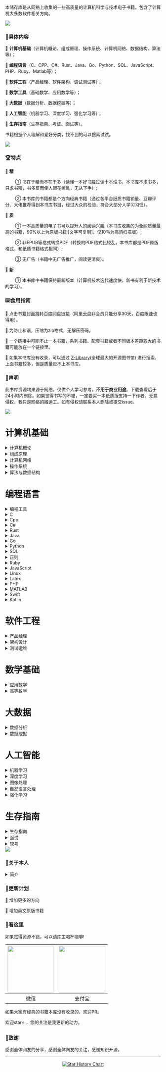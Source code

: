 本储存库是从网络上收集的一些高质量的计算机科学与技术电子书籍。包含了计算机大多数软件相关方向。

<img src="images/bg.jpg" />

### 📘具体内容

🌟 **计算机基础**（计算机概论、组成原理、操作系统、计算机网络、数据结构、算法等）；

🌟 **编程语言**（C、CPP、C#、Rust、Java、Go、Python、SQL、JavaScript、PHP、Ruby、Matlab等）；

🌟 **软件工程**（产品经理、软件架构、调试测试等）；

🌟 **数学工具**（基础数学、应用数学等）；

🌟 **大数据**（数据分析、数据挖掘等）；

🌟 **人工智能**（机器学习、深度学习、强化学习等）；

🌟 **生存指南**（生存指南、考证、面试等）。

书籍根据个人理解和爱好分类，找不到的可以搜索试试。

<img src="images/class.svg" />

### 🏆特点

🌟 **精**

&emsp;&emsp; ① 书在于精而不在于多（读懂一本好书胜过读十本烂书，本书库不求书多，只求书精，书多反而使人眼花缭乱，无从下手）;

&emsp;&emsp; ② 本书库的书籍都是个方向经典书籍（通过各平台纸质书籍销量、豆瓣评分、大佬推荐得到本书库书目，经过大众的检验，符合大部分人学习习惯）。

🌟 **质**

&emsp;&emsp; ① 一本高质量的电子书可以提升人的阅读兴趣（本书库收集的为全网质量最高的书籍，90%以上为原版书籍 [文字可复制]，仅10%为高清扫描版）;

&emsp;&emsp; ② 非EPUB等格式转换PDF（转换的PDF格式比较乱，本书库都是PDF原版格式，和纸质书籍格式相同）;

&emsp;&emsp; ③ 无广告（书籍中无广告推广，阅读更清爽）。

🌟 **新**

&emsp;&emsp; ① 本书库中书籍保持最新版本（计算机技术迭代速度快，新书有利于新技术的学习）。

### ⌨️食用指南
🌟 点击书籍封面跳转百度网盘链接（阿里云盘非会员只能分享30天，百度限速也得用）。

🌟 为防止和谐，压缩为zip格式，无解压密码。

🌟 一个链接中可能不止一本书籍，系列书籍、配套书籍或者不同版本差距较大的书籍可能放在一个链接里。

🌟 如果本书库没有收录，可以通过 [Z-Library](https://zh.zlibrary-east.se)(全球最大的开源图书馆) 进行搜索，上面书籍较多，但是质量赶不上本书库。

### 🚀声明

此书库资源均来源于网络，仅供个人学习参考，**不用于商业用途**。下载查看后于24小时内删除。如果觉得书写的不错，一定要买一本纸质版支持一下作者。无意侵权，我只是网络的搬运工。如有侵权请联系本人删除或提交issue。

<img src="images/start.jpg" />

# 计算机基础

<details>
<summary>计算机概论</summary>

| <a href="https://pan.baidu.com/s/1Lr63nh-bSWiF4Z9DOrP_QQ?pwd=579o"> <img src="images/计算机概论/大话计算机 卷1-3.jpg" width="150px"   /></a> | <a href="https://pan.baidu.com/s/1ylI3cdh5YU_W-_xpMpQhpA?pwd=pm74"> <img src="images/计算机概论/计算机科学技术百科全书 (第三版).jpg" width="150px"   /></a> | <a href="https://pan.baidu.com/s/1k_ZvnrezFVcgpjUz4LEtUQ?pwd=93r7"> <img src="images/计算机概论/计算机科学概论 (第13版).jpg" width="150px"   /></a> | <a href="https://pan.baidu.com/s/1vmY9h5DOxZLXZ5w-5TNvrg?pwd=hga8"> <img src="images/计算机概论/计算机科学导论（第4版）.jpg" width="150px"  /></a> |
|-----------------------------------------------------------------------------------------------------------------------------------|------------------------------------------------------------------------------------------------------------------------------------------|---------------------------------------------------------------------------------------------------------------------------------------|------------------------------------------------------------------------------------------------------------------------------------|
| 大话计算机 卷1-3                                                                                                                        | 计算机科学技术百科全书<br> (第三版)                                                                                                                    | 计算机科学概论<br> (第13版)                                                                                                                    | 计算机科学导论<br>（第4版）                                                                                                                   |

</details>


<details>
<summary>组成原理</summary>

| <a href="https://pan.baidu.com/s/1jgbNy15-cO-Jo83ekpSsAA?pwd=aqak"> <img src="images/组成原理/计算机组成  结构化方法（原书第6版）.jpg" width="150px"  /></a> | <a href="https://pan.baidu.com/s/1gFmtF_ooa3WcKDww7-mpzw?pwd=tbrk"> <img src="images/组成原理/计算机组成与设计 硬件软件接口 (第5版).jpg" width="150px"   /></a> | <a href="https://pan.baidu.com/s/1IMt-mSkY9V-P_PoRmnpuTQ?pwd=5a8f"> <img src="images/组成原理/计算机组成与设计：硬件软件接口（ARM版）.jpg" width="150px"   /></a> | <a href="https://pan.baidu.com/s/1OecPfXZpa4OZrXlSHe3pXQ?pwd=9h9p"> <img src="images/组成原理/计算机组成与设计：硬件软件接口（RISC-V版）.jpg" width="150px"   /></a> | <a href="https://pan.baidu.com/s/1e-bqmc7h9YrZrbrCL0PMNw?pwd=l2tv"> <img src="images/组成原理/手把手教你设计CPU-RISC-V处理器篇.jpg" width="150px"  /></a> |
|------------------------------------------------------------------------------------------------------------------------------------------|---------------------------------------------------------------------------------------------------------------------------------------------|---------------------------------------------------------------------------------------------------------------------------------------------|------------------------------------------------------------------------------------------------------------------------------------------------|--------------------------------------------------------------------------------------------------------------------------------------------|
| 计算机组成 <br>（原书第6版）                                                                                                                        | 计算机组成与设计 <br> (第5版)                                                                                                                         | 计算机组成与设计<br>（ARM版）                                                                                                                          | 计算机组成与设计<br>（原书第5版·RISC-V版）                                                                                                                    | 手把手教你设计<br>CPU-RISC-V处理器篇                                                                                                                  |

| <a href="https://pan.baidu.com/s/14hoM_gYlpSB8wnEA7NOGoA?pwd=uikv"> <img src="images/组成原理/电脑组装、维护、维修全能一本通.jpg" width="150px"   /></a> | <a href="https://pan.baidu.com/s/1aWKmCn6I8T38Z4oM_GrRAQ?pwd=l1ar"> <img src="images/组成原理/计算机组装与维护.jpg" width="150px"  /></a> |
|---------------------------------------------------------------------------------------------------------------------------------------|-------------------------------------------------------------------------------------------------------------------------------|
| 电脑组装、维护、维修<br>全能一本通                                                                                                                   | 计算机组装与维护                                                                                                                      |

</details>

<details>
<summary>计算机网络</summary>

| <a href="https://pan.baidu.com/s/1Y3HIQQQf5Q1XDinRKDhILw?pwd=5tu5"> <img src="images/计算机网络/计算机网络 (第8版).jpg" width="150px"  /></a> | <a href="https://pan.baidu.com/s/1GK5n_jlb09onjgCx17jIdg?pwd=oaot"> <img src="images/计算机网络/计算机网络 自顶向下方法 (第七版).jpg" width="150px"   /></a> | <a href="https://pan.baidu.com/s/1Fjixqx-m_wP6Ce-9yCQBZA?pwd=0o4m"> <img src="images/计算机网络/网络是怎样连接的.jpg" width="150px"   /></a> | <a href="https://pan.baidu.com/s/1D0YGzpsS0HGAhhVscjAtBg?pwd=i416"> <img src="images/计算机网络/TCP IP详解 (第2版).jpg" width="150px"   /></a> | <a href="https://pan.baidu.com/s/1hZbqzLH7SLeVAjewg3Y8kw?pwd=u5xf"> <img src="images/计算机网络/计算机网络 系统方法 (第5版).jpg" width="150px"  /></a> |
|-----------------------------------------------------------------------------------------------------------------------------------|-------------------------------------------------------------------------------------------------------------------------------------------|---------------------------------------------------------------------------------------------------------------------------------|---------------------------------------------------------------------------------------------------------------------------------------|----------------------------------------------------------------------------------------------------------------------------------------|
| 计算机网络 (第8版)                                                                                                                       | 计算机网络 <br>自顶向下方法 (第七版)                                                                                                                    | 网络是怎样连接的                                                                                                                        | TCP IP详解 (第2版)                                                                                                                        | 计算机网络 <br>系统方法 (第5版)                                                                                                                   |

| <a href="https://pan.baidu.com/s/1PYhWooeO83keGyhpIPm01Q?pwd=2tnc"> <img src="images/计算机网络/图解HTTP.jpg" width="150px"   /></a> | <a href="https://pan.baidu.com/s/1qRwyW-Vtc8HwEEMxcjk3lg?pwd=e2mn"> <img src="images/计算机网络/图解TCPIP协议.jpg" width="150px"  /></a> |
|-------------------------------------------------------------------------------------------------------------------------------|---------------------------------------------------------------------------------------------------------------------------------|
| 图解HTTP                                                                                                                        | 图解TCPIP协议                                                                                                                       |

</details>

<details>
<summary>操作系统</summary>

| <a href="https://pan.baidu.com/s/1ORueUDElxP19tWReuQX2dg?pwd=2ujj"> <img src="images/操作系统/深入理解计算机系统（原书第3版）.jpg" width="150px"   /></a> | <a href="https://pan.baidu.com/s/13VhcATWABGq16kkBeuXDiw?pwd=ilps"> <img src="images/操作系统/现代操作系统 (第4版).jpg" width="150px"   /></a> | <a href="https://pan.baidu.com/s/1HDTfNKiGh5ephCIoFu3srA?pwd=1t8p"> <img src="images/操作系统/操作系统导论.jpg" width="150px"  /></a> |
|----------------------------------------------------------------------------------------------------------------------------------------|------------------------------------------------------------------------------------------------------------------------------------|-----------------------------------------------------------------------------------------------------------------------------|
| 深入理解计算机系统<br>（原书第3版）                                                                                                                   | 现代操作系统<br> (第4版)                                                                                                                   | 操作系统导论                                                                                                                      |

</details>

<details>
<summary>算法与数据结构</summary>

| <a href="https://pan.baidu.com/s/1sR7j9llPp3HRHSPpOIpwTw?pwd=a0l0"> <img src="images/算法与数据结构/算法导论（原书第3版）.jpg" width="150px"  /></a> | <a href="https://pan.baidu.com/s/1dpcUAAJYcbaZhIpD0DB7wA?pwd=k4te"> <img src="images/算法与数据结构/算法  (第4版).jpg" width="150px"   /></a> | <a href="https://pan.baidu.com/s/1Ua_xvIPOv1S1tY0AAm_FIQ?pwd=h5hz"> <img src="images/算法与数据结构/计算机程序设计艺术1.jpg" width="150px"   /></a> | <a href="https://pan.baidu.com/s/1_d7624s2boAOiJp0tfqviQ?pwd=0vfr"> <img src="images/算法与数据结构/labuladong的算法小抄 .jpg" width="150px"   /></a> | <a href="https://pan.baidu.com/s/1EN_sxbsu0BRlB8otT2CwdQ?pwd=nztq"> <img src="images/算法与数据结构/LeetCode 101 (C++ Version).jpg" width="150px"  /></a> |
|-------------------------------------------------------------------------------------------------------------------------------------|------------------------------------------------------------------------------------------------------------------------------------|-------------------------------------------------------------------------------------------------------------------------------------|-------------------------------------------------------------------------------------------------------------------------------------------|----------------------------------------------------------------------------------------------------------------------------------------------------|
| 算法导论<br>（原书第3版）                                                                                                                     | 算法  (第4版)                                                                                                                          | 计算机程序设计艺术                                                                                                                           | labuladong的<br>算法小抄                                                                                                                       | LeetCode 101 <br>(C++ Version)                                                                                                                     |

| <a href="https://pan.baidu.com/s/1mz0EYOdjeHlzSqRcZnw8XQ?pwd=8s2z"> <img src="images/算法与数据结构/编程珠玑.jpg" width="150px"  /></a> | <a href="https://pan.baidu.com/s/12NygbmBIYEGjGX1d8PQonw?pwd=2hcq"> <img src="images/算法与数据结构/大话数据结构【溢彩加强版】.jpg" width="150px"   /></a> | <a href="https://pan.baidu.com/s/1VAbo3ZzWKlj_fpG1fTjeBQ?pwd=cx39"> <img src="images/算法与数据结构/算法图解.jpg" width="150px"   /></a> | <a href="https://pan.baidu.com/s/18gBHyAmjCVCOjkjtTLMOFA?pwd=4ws5"> <img src="images/算法与数据结构/漫画算法 小灰的算法之旅.jpg" width="150px"   /></a> | <a href="https://pan.baidu.com/s/1q6LUrb2iVFlNH0ickN2AGg?pwd=m3iq"> <img src="images/算法与数据结构/数据结构 (第3版).jpg" width="150px"  /></a> |
|------------------------------------------------------------------------------------------------------------------------------|----------------------------------------------------------------------------------------------------------------------------------------|-------------------------------------------------------------------------------------------------------------------------------|---------------------------------------------------------------------------------------------------------------------------------------|------------------------------------------------------------------------------------------------------------------------------------|
| 编程珠玑                                                                                                                         | 大话数据结构<br>【溢彩加强版】                                                                                                                      | 算法图解                                                                                                                          | 漫画算法 小灰的算法之旅                                                                                                                          | 数据结构 (第3版)                                                                                                                         |

| <a href="https://pan.baidu.com/s/1Xlp3TwIksqVhxldtqj6MSQ?pwd=fi0d"> <img src="images/算法与数据结构/数据结构与算法分析 C语言描述（原书第2版）.jpg" width="150px"  /></a> | <a href="https://pan.baidu.com/s/15jGZTS8fPogcwl_V55U6Bg?pwd=ubrj"> <img src="images/算法与数据结构/数据结构与算法图解.jpg" width="150px"   /></a> | <a href="https://pan.baidu.com/s/1Up0sPQlJ6uqV0ElN6TgYGA?pwd=1124"> <img src="images/算法与数据结构/算法笔记.jpg" width="150px"   /></a> | <a href="https://pan.baidu.com/s/1R_gLEqpluvcYkBkCzf8zNg?pwd=ewxa"> <img src="images/算法与数据结构/算法精粹.jpg" width="150px"   /></a> | <a href="https://pan.baidu.com/s/1Rs0GCpoSAJAcHYGQCHQvBA?pwd=capx"> <img src="images/算法与数据结构/算法设计与分析基础 (第3版).jpg" width="150px"  /></a> |
|------------------------------------------------------------------------------------------------------------------------------------------------|------------------------------------------------------------------------------------------------------------------------------------|-------------------------------------------------------------------------------------------------------------------------------|-------------------------------------------------------------------------------------------------------------------------------|-----------------------------------------------------------------------------------------------------------------------------------------|
| 数据结构与算法分析<br> C语言描述（原书第2版）                                                                                                                     | 数据结构与算法图解                                                                                                                          | 算法笔记                                                                                                                          | 算法精粹                                                                                                                          | 算法设计与分析基础 <br>(第3版)                                                                                                                     |

</details>

# 编程语言

<details>
<summary>编程工具</summary>

| <a href="https://pan.baidu.com/s/1Aa2f4oBqocRdzQYY9-XAAg?pwd=r0o5"> <img src="images/编程工具/PyCharm 中文指南（Win版）v2.0.jpg" width="150px"   /></a> | <a href="https://pan.baidu.com/s/1q7sXG1_QLZInZaI549hfCw?pwd=ywcg"> <img src="images/编程工具/VSCode权威指南.jpg" width="150px"   /></a> | <a href="https://pan.baidu.com/s/17k5k04C6j3g7naQybqHhtg?pwd=ai3f"> <img src="images/编程工具/精通Git (第2版).jpg" width="150px"  /></a> |
|----------------------------------------------------------------------------------------------------------------------------------------------|----------------------------------------------------------------------------------------------------------------------------------|----------------------------------------------------------------------------------------------------------------------------------|
| PyCharm 中文指南<br>（Win版）v2.0                                                                                                                   | VSCode权威指南                                                                                                                       | 精通Git (第2版)                                                                                                                      |

</details>

<details>
<summary>C</summary>

| <a href="https://pan.baidu.com/s/10QgyuoIXaGdvHTwNlKKCBw?pwd=e1h7"> <img src="images/C/C程序设计语言（第2版）.jpg" width="150px"  /></a> | <a href="https://pan.baidu.com/s/1rqjllbH905KUWK3Zobt08w?pwd=mnqr"> <img src="images/C/C Primer Plus（第6版）.jpg" width="150px"   /></a> | <a href="https://pan.baidu.com/s/1IllvcG1hn8y2RcUz-pNasg?pwd=3nc5"> <img src="images/C/C语言程序设计 现代方法 (第2版.修订版).jpg" width="150px"   /></a> | <a href=" "> <img src="images/C/C和指针.jpg" width="150px"  /></a> |
|--------------------------------------------------------------------------------------------------------------------------------|---------------------------------------------------------------------------------------------------------------------------------------|-------------------------------------------------------------------------------------------------------------------------------------------|-----------------------------------------------------------------|
| C程序设计语言<br>（第2版）                                                                                                               | C Primer Plus<br>（第6版）                                                                                                                | C语言程序设计<br>现代方法 (第2版修订版)                                                                                                                  | C和指针                                                            |

</details>


<details>
<summary>Cpp</summary>

| <a href="https://pan.baidu.com/s/19v8pxjZZt0OjTYC0xdjtmw?pwd=oudq"> <img src="images/Cpp/C++ Primer (第5版).jpg" width="150px"  /></a> | <a href="https://pan.baidu.com/s/19v8pxjZZt0OjTYC0xdjtmw?pwd=oudq"> <img src="images/Cpp/C++ Primer习题集（第5版）.jpg" width="150px"   /></a> | <a href="https://pan.baidu.com/s/1N5KR36qg_fKQp6epB4YI2w?pwd=f10q"> <img src="images/Cpp/C++ Primer Plus (第6版).jpg" width="150px"   /></a> | <a href="https://pan.baidu.com/s/1gsHlOO6ZaQnCedjPpxYk3Q?pwd=zjaf"> <img src="images/Cpp/C++标准库 (第2版) .jpg" width="150px"   /></a> | <a href="https://www.aliyundrive.com/s/xdssexskRE7"> <img src="images/Cpp/C++程序设计语言（特别版）.jpg" width="150px"  /></a> |
|--------------------------------------------------------------------------------------------------------------------------------------|-----------------------------------------------------------------------------------------------------------------------------------------|--------------------------------------------------------------------------------------------------------------------------------------------|------------------------------------------------------------------------------------------------------------------------------------|---------------------------------------------------------------------------------------------------------------------|
| C++ Primer<br>(第5版)                                                                                                                  | C++ Primer习题集<br>（第5版）                                                                                                                  | C++ Primer Plus<br> (第6版)                                                                                                                  | C++标准库<br>(第2版)                                                                                                                    | C++程序设计语言<br>（特别版）                                                                                                  |

| <a href="https://pan.baidu.com/s/1o9Lox5SeRd94EzC9_wKRRA?pwd=bvcc"> <img src="images/Cpp/C++程序设计语言 第1～3部分（第4版）.jpg" width="150px"  /></a> | <a href="https://pan.baidu.com/s/1WKWU36Vl6EGiKozeXjQJjg?pwd=qt2c"> <img src="images/Cpp/C++程序设计语言 第4部分（第4版）.jpg" width="150px"   /></a> | <a href="https://pan.baidu.com/s/1k2CaxPvdza6duoOicOSTCA?pwd=wvi2"> <img src="images/Cpp/C++20高级编程（第5版）.jpg" width="150px"   /></a> | <a href=" "> <img src="images/Cpp/Effective Modern C++.jpg" width="150px"   /></a> | <a href="https://pan.baidu.com/s/1PQIkze5S829Tk9AejD0D4Q?pwd=tr7c"> <img src="images/Cpp/More Effective C++.jpg" width="150px"  /></a> |
|-------------------------------------------------------------------------------------------------------------------------------------------|------------------------------------------------------------------------------------------------------------------------------------------|-------------------------------------------------------------------------------------------------------------------------------------|------------------------------------------------------------------------------------|----------------------------------------------------------------------------------------------------------------------------------------|
| C++程序设计语言<br>第1～3部分（第4版）                                                                                                                  | C++程序设计语言<br>第4部分（第4版）                                                                                                                   | C++20高级编程<br>（第5版）                                                                                                                  | Effective Modern C++                                                               | More Effective C++                                                                                                                     |

| <a href="https://pan.baidu.com/s/1NzsNEIhiLIGQv8qBQoDlHA?pwd=toi5"> <img src="images/Cpp/明解C++.jpg" width="150px"  /></a> | <a href="https://pan.baidu.com/s/1kFdZA0gq-O_ezvpNJw2dEQ?pwd=joua"> <img src="images/Cpp/C++ Templates (第2版·中文版).jpg" width="150px"   /></a> | 
|---------------------------------------------------------------------------------------------------------------------------|----------------------------------------------------------------------------------------------------------------------------------------------|
| 明解C++                                                                                                                     | C++ Templates<br> (第2版·中文版)                                                                                                                  | 

</details>


<details>
<summary>C#</summary>

| <a href="https://pan.baidu.com/s/1QEEi07rohWX6qTuugZhBFg?pwd=v5e9"> <img src="images/Csharp/深入理解C（第3版）.jpg" width="150px"  /></a> | <a href="https://pan.baidu.com/s/1QGArtm97Fp6rU9mNCI372g?pwd=sada"> <img src="images/Csharp/C 图解教程  (第5版).jpg" width="150px"   /></a> |
|-----------------------------------------------------------------------------------------------------------------------------------|---------------------------------------------------------------------------------------------------------------------------------------|
| 深入理解C#<br>（第3版）                                                                                                                   | C# 图解教程<br>(第5版)                                                                                                                      | 

</details>

<details>
<summary>Rust</summary>

| <a href="https://pan.baidu.com/s/1VMIfVUNDK63F1sgMZAprew?pwd=u2sx"> <img src="images/Rust/Rust 程序设计（第2版）.jpg" width="150px"  /></a> | <a href="https://www.aliyundrive.com/s/4Z8meSc2ZXa"> <img src="images/Rust/精通Rust(第2版).jpg" width="150px"   /></a> |
|-------------------------------------------------------------------------------------------------------------------------------------|--------------------------------------------------------------------------------------------------------------------|
| Rust 程序设计<br>（第2版）                                                                                                                  | 精通Rust(第2版)                                                                                                        | 

</details>

<details>
<summary>Java</summary>

| <a href="https://pan.baidu.com/s/1xRgh4_Y-CUjheE7-mFOJrg?pwd=ntky"> <img src="images/Java/Java编程思想 (第5版).jpg" width="150px"  /></a> | <a href="https://pan.baidu.com/s/1FZdia1LC9HkUV8ErPUGXeA?pwd=02gd"> <img src="images/Java/深入理解Java虚拟机（第3版）.jpg" width="150px"   /></a> | <a href="https://pan.baidu.com/s/12LYkRbHu-p1s8Ke730gehA?pwd=ozy4"> <img src="images/Java/Java核心技术·卷I（原书第12版）.jpg" width="150px"   /></a> | <a href="https://pan.baidu.com/s/12ggzpkaP0tMYufsvqLjIPQ?pwd=ftre"> <img src="images/Java/Java实战 (第2版).jpg" width="150px"   /></a> | <a href="https://pan.baidu.com/s/1KenqX4xrUJGIIW6EXx-NOQ?pwd=3rqa"> <img src="images/Java/Effective Java (第3版).jpg" width="150px"  /></a> |
|-------------------------------------------------------------------------------------------------------------------------------------|----------------------------------------------------------------------------------------------------------------------------------------|-------------------------------------------------------------------------------------------------------------------------------------------|------------------------------------------------------------------------------------------------------------------------------------|-------------------------------------------------------------------------------------------------------------------------------------------|
| Java编程思想<br> (第5版)                                                                                                                  | 深入理解Java虚拟机<br>（第3版）                                                                                                                   | Java核心技术<br>（原书第12版）                                                                                                                      | Java实战 (第2版)                                                                                                                       | Effective Java<br> (第3版)                                                                                                                  |

| <a href="https://pan.baidu.com/s/1IivYH8DWtbSLZyywyIJXCg?pwd=5izv"> <img src="images/Java/spring boot Vue3.jpg" width="150px"  /></a> | <a href="https://pan.baidu.com/s/1qvQfsBpdEvtG-VxGiPfyaQ?pwd=d667"> <img src="images/Java/spring boot实战：.jpg" width="150px"   /></a> | <a href="https://pan.baidu.com/s/1RA3rI-2-DXq0OEfGPzDdDg?pwd=350t"> <img src="images/Java/Spring Boot实战.jpg" width="150px"   /></a> | <a href="https://pan.baidu.com/s/1awMWbyLQQtNVWvMoWdtcfQ?pwd=6a8p"> <img src="images/Java/Spring实战（第6版）.jpg" width="150px"   /></a> | <a href="https://pan.baidu.com/s/1EDdzHGrIPhyNEocjYP-T_A?pwd=me3e"> <img src="images/Java/Spring微服务实战（第2版）.jpg" width="150px"  /></a> |
|---------------------------------------------------------------------------------------------------------------------------------------|--------------------------------------------------------------------------------------------------------------------------------------|-------------------------------------------------------------------------------------------------------------------------------------|-------------------------------------------------------------------------------------------------------------------------------------|---------------------------------------------------------------------------------------------------------------------------------------|
| spring boot Vue3                                                                                                                      | spring boot实战：                                                                                                                       | Spring Boot实战                                                                                                                       | Spring实战（第6版）                                                                                                                       | Spring微服务实战<br>（第2版）                                                                                                                  |

| <a href="https://pan.baidu.com/s/1bU55hYyCbMy-jGJ6_dYHAg?pwd=bic0"> <img src="images/Java/Kafka权威指南（第2版）.jpg" width="150px"   /></a> | <a href="https://pan.baidu.com/s/1UvwQJ0B0getRn_crvLAKnQ?pwd=gm2c"> <img src="images/Java/深入理解Kafka：核心设计与实践原理.jpg" width="150px"   /></a> | <a href="https://pan.baidu.com/s/1ps1GE9gPkC2ziMDSDFJVaw?pwd=r22u"> <img src="images/Java/MyBatis从入门到精通.jpg" width="150px"  /></a> |
|--------------------------------------------------------------------------------------------------------------------------------------|-------------------------------------------------------------------------------------------------------------------------------------------|------------------------------------------------------------------------------------------------------------------------------------|
| Kafka权威指南<br>（第2版）                                                                                                                   | 深入理解Kafka：<br>核心设计与实践原理                                                                                                                   | MyBatis<br>从入门到精通                                                                                                                  |

</details>


<details>
<summary>Go</summary>

| <a href="https://pan.baidu.com/s/16Uh_njzMnrYrLQ6CADEbhg?pwd=2rs0"> <img src="images/Go/Go语言圣经.jpg" width="150px"   /></a> | <a href="https://pan.baidu.com/s/1kMmNgQn3kLgm0xIRnmhklg?pwd=g2gg"> <img src="images/Go/Go语言学习笔记.jpg" width="150px"  /></a> |
|----------------------------------------------------------------------------------------------------------------------------|-----------------------------------------------------------------------------------------------------------------------------|
| Go程序设计语言                                                                                                                   | Go语言学习笔记                                                                                                                    |

</details>

<details>
<summary>Python</summary>

| <a href="https://pan.baidu.com/s/1qKu-mARQ3tUq0CBkI-1K4g?pwd=php4"> <img src="images/Python/Effect Python.jpg" width="150px"  /></a> | <a href="https://pan.baidu.com/s/1HvJbsEsLZ5dKhBuNMEfYGw?pwd=m6bk"> <img src="images/Python/Flash Web开发 (第2版).jpg" width="150px"   /></a> | <a href="https://pan.baidu.com/s/105gqW1pRN5tNCyudXBC_pA?pwd=1e4d"> <img src="images/Python/Flask Web开发实战.jpg" width="150px"   /></a> | <a href="https://pan.baidu.com/s/1cVTJ9nyw5T0NZbCaPICy3Q?pwd=rdto"> <img src="images/Python/Pandas数据处理与分析.jpg" width="150px"   /></a> | <a href="https://pan.baidu.com/s/1N3xw70viZz5P6UFwaUSayw?pwd=nx1l"> <img src="images/Python/Python asyncio 并发编程.jpg" width="150px"  /></a> |
|--------------------------------------------------------------------------------------------------------------------------------------|-------------------------------------------------------------------------------------------------------------------------------------------|---------------------------------------------------------------------------------------------------------------------------------------|---------------------------------------------------------------------------------------------------------------------------------------|--------------------------------------------------------------------------------------------------------------------------------------------|
| Effect Python                                                                                                                        | Flash Web开发<br> (第2版)                                                                                                                     | Flask Web开发实战                                                                                                                         | Pandas数据处理与分析                                                                                                                         | Python asyncio <br>并发编程                                                                                                                    |

| <a href="https://pan.baidu.com/s/1icuNwkHwt1waLxQAD-eDJQ?pwd=l113"> <img src="images/Python/Python Qt GUI与数据可视化编程.jpg" width="150px"  /></a> | <a href="https://pan.baidu.com/s/1ovSUOIITdZyGfxAOHIcuxQ?pwd=wj6b"> <img src="images/Python/Python3网络爬虫开发实战 第2版.jpg" width="150px"   /></a> | <a href="https://pan.baidu.com/s/1aH8hmdrs8J7oLMuZE2gb6g?pwd=hcl6"> <img src="images/Python/Python编程：从入门到实践（第3版）.jpg" width="150px"   /></a> | <a href="https://pan.baidu.com/s/1RYYLYquK5X-4OipoP8E3Gw?pwd=88xa"> <img src="images/Python/Python基础教程 (第3版).jpg" width="150px"   /></a> | <a href="https://pan.baidu.com/s/1Kzv0rSzk0hwBmfh5EA8oPw?pwd=1fy0"> <img src="images/Python/Python让繁琐工作自动化.jpg" width="150px"  /></a> |
|----------------------------------------------------------------------------------------------------------------------------------------------|---------------------------------------------------------------------------------------------------------------------------------------------|----------------------------------------------------------------------------------------------------------------------------------------------|------------------------------------------------------------------------------------------------------------------------------------------|---------------------------------------------------------------------------------------------------------------------------------------|
| Python Qt GUI与<br>数据可视化编程                                                                                                                    | Python3网络爬虫<br>开发实战 第2版                                                                                                                     | Python编程<br>从入门到实践<br>（第3版）                                                                                                                  | Python基础教程<br> (第3版)                                                                                                                     | Python让繁琐工作<br>自动化                                                                                                                    |

| <a href="https://pan.baidu.com/s/16uCjRfjPrEW46Ao9iqXTRg?pwd=xk1o"> <img src="images/Python/Python网络爬虫权威指南 (第2版).jpg" width="150px"  /></a> | <a href="https://pan.baidu.com/s/1GGXo7kOhJiLxbQeUDIq02A?pwd=exah"> <img src="images/Python/Selenium3自动化测试实战.jpg" width="150px"   /></a> | <a href="https://pan.baidu.com/s/1bl-RB5khZfBb6v9szeHuxw?pwd=kng9"> <img src="images/Python/SQLAlchemy Python数据库实战.jpg" width="150px"   /></a> | <a href="https://pan.baidu.com/s/14NGL6OrA6vGVWbzwEpumPA?pwd=pjh6"> <img src="images/Python/流畅的 Python（第2版）.jpg" width="150px"   /></a> | <a href="https://pan.baidu.com/s/1eb6jS1HhxwEAbgcUqYwCdw?pwd=o157"> <img src="images/Python/明解Python.jpg" width="150px"  /></a> |
|---------------------------------------------------------------------------------------------------------------------------------------------|------------------------------------------------------------------------------------------------------------------------------------------|------------------------------------------------------------------------------------------------------------------------------------------------|-----------------------------------------------------------------------------------------------------------------------------------------|---------------------------------------------------------------------------------------------------------------------------------|
| Python网络爬虫权威<br>指南 (第2版)                                                                                                                    | Selenium3自动化测<br>试实战                                                                                                                     | SQLAlchemy <br>Python数据库实战                                                                                                                     | 流畅的 Python（第2版）                                                                                                                         | 明解Python                                                                                                                        |

</details>

<details>
<summary>SQL</summary>

| <a href="https://pan.baidu.com/s/1QQBiZHa7lhcyyb_ZJ3fYsw?pwd=739h"> <img src="images/SQL/MySQL基础教程.jpg" width="150px"  /></a> | <a href="https://pan.baidu.com/s/1Lj2pBOgStQwz36CzIEFlQg?pwd=y64o"> <img src="images/SQL/MySQL是怎样运行的.jpg" width="150px"   /></a> | <a href="https://pan.baidu.com/s/1kNQ-7ZUIvsIfltsXbqiwtg?pwd=6hxq"> <img src="images/SQL/SQL必知必会 (第5版).jpg" width="150px"   /></a> | <a href="https://pan.baidu.com/s/1ZiqF8lahdaJVij17Tb9EpQ?pwd=jaqc"> <img src="images/SQL/SQL基础教程 (第2版).jpg" width="150px"   /></a> | <a href="https://pan.baidu.com/s/1p0IUVdou-IF4gLbs8OcVlw?pwd=yx0c"> <img src="images/SQL/SQL进阶教程.jpg" width="150px"  /></a> |
|-------------------------------------------------------------------------------------------------------------------------------|----------------------------------------------------------------------------------------------------------------------------------|------------------------------------------------------------------------------------------------------------------------------------|------------------------------------------------------------------------------------------------------------------------------------|-----------------------------------------------------------------------------------------------------------------------------|
| MySQL基础教程                                                                                                                     | MySQL是怎样运行的                                                                                                                      | SQL必知必会<br> (第5版)                                                                                                                  | SQL基础教程 (第2版)                                                                                                                      | SQL进阶教程                                                                                                                     |

| <a href="https://pan.baidu.com/s/16A1NC40ln_NbtVEbHRjwUQ?pwd=8n0w"> <img src="images/SQL/高性能MYSQL（第3版).jpg" width="150px"  /></a> | <a href="https://pan.baidu.com/s/16A1NC40ln_NbtVEbHRjwUQ?pwd=8n0w"> <img src="images/SQL/高性能MYSQL（第四版）.jpg" width="150px"   /></a> | <a href="https://pan.baidu.com/s/1cEw1jLejuWcvHTji9BSKbg?pwd=w3i6"> <img src="images/SQL/数据库系统概念 (第6版).jpg" width="150px"   /></a> | <a href="https://pan.baidu.com/s/13iPcSKT8sRCIsSxG_WFsSA?pwd=fjmv"> <img src="images/SQL/Redis开发与运维.jpg" width="150px"   /></a> | <a href="https://pan.baidu.com/s/1zV1OVzWiXi3oyTDaGb66fw?pwd=84q5"> <img src="images/SQL/Redis设计与实现.jpg" width="150px"  /></a> |
|-----------------------------------------------------------------------------------------------------------------------------------|------------------------------------------------------------------------------------------------------------------------------------|------------------------------------------------------------------------------------------------------------------------------------|---------------------------------------------------------------------------------------------------------------------------------|--------------------------------------------------------------------------------------------------------------------------------|
| 高性能MYSQL<br>（第3版)                                                                                                                 | 高性能MYSQL<br>（第四版）                                                                                                                  | 数据库系统概念<br> (第6版)                                                                                                                  | Redis开发与运维                                                                                                                      | Redis设计与实现                                                                                                                     |

| <a href="https://pan.baidu.com/s/1hQ0ozAE7M_An2V3oxBptLg?pwd=rlyt"> <img src="images/SQL/MongoDB实战  (第2版).jpg" width="150px"   /></a> | <a href="https://pan.baidu.com/s/1rLiKn9NQgtJ_-ul5h4i3gw?pwd=tih1"> <img src="images/SQL/SQL Server从入门到精通.jpg" width="150px"   /></a> | <a href="https://pan.baidu.com/s/15DH6Xw99VaGK4jBdU4l_QA?pwd=j3fr"> <img src="images/SQL/收获不止Oracle 第2版.jpg" width="150px"   /></a> | <a href="https://pan.baidu.com/s/1jhWGsCTQdPPdi1RUUCkS1w?pwd=ejsx"> <img src="images/SQL/PostgreSQL 技术内幕.jpg" width="150px"  /></a> |
|---------------------------------------------------------------------------------------------------------------------------------------|---------------------------------------------------------------------------------------------------------------------------------------|-------------------------------------------------------------------------------------------------------------------------------------|-------------------------------------------------------------------------------------------------------------------------------------|
| MongoDB实战 <br> (第2版)                                                                                                                  | SQL Server<br>从入门到精通                                                                                                                  | 收获不止Oracle <br>（第2版）                                                                                                                | PostgreSQL<br>技术内幕                                                                                                                  |

</details>

<details>
<summary>正则</summary>

| <a href="https://pan.baidu.com/s/1sBvYUK3kaQjvZdEQKs8kTQ?pwd=2jrh"> <img src="images/正则/正则表达式必知必会 (修订版).jpg" width="150px"   /></a> | <a href="https://pan.baidu.com/s/1cDQnfQw6mCZmwyFODEptaQ?pwd=hhm5"> <img src="images/正则/正则指引（第2版）.jpg" width="150px"  /></a> |
|-------------------------------------------------------------------------------------------------------------------------------------|------------------------------------------------------------------------------------------------------------------------------|
| 正则表达式必知必会<br> (修订版)                                                                                                                 | 正则指引（第2版）                                                                                                                    |

</details>

<details>
<summary>Ruby</summary>

| <a href=" "> <img src="images/Ruby/Ruby元编程 .jpg" width="150px"  /></a> |
|------------------------------------------------------------------------|
| Ruby元编程                                                                |

</details>

<details>
<summary>JavaScript</summary>

| <a href="https://pan.baidu.com/s/1fOWwXysrmq7hl1PQzFaLag?pwd=eehq"> <img src="images/JavaScript/你不知道的JavaScript.jpg" width="150px"  /></a> | <a href="https://pan.baidu.com/s/1OqwhMtDBKBOdQIxqSyT6eQ?pwd=vtrw"> <img src="images/JavaScript/JavaScript高级程序设计 (第4版).jpg" width="150px"   /></a> | <a href="https://pan.baidu.com/s/1vQjp9N3TH0adlHkjiFx53w?pwd=dd54"> <img src="images/JavaScript/JavaScript权威指南 (第7版).jpg" width="150px"   /></a> | <a href="https://pan.baidu.com/s/1wwFCVL-HQrtuEdKaDLq4Tw?pwd=ad5y"> <img src="images/JavaScript/vue.jpg" width="150px"   /></a> | <a href="https://pan.baidu.com/s/1e8ChuPnPDFrGKqogKwxhJg?pwd=yi3a"> <img src="images/JavaScript/深入解析CSS.jpg" width="150px"  /></a> |
|--------------------------------------------------------------------------------------------------------------------------------------------|----------------------------------------------------------------------------------------------------------------------------------------------------|--------------------------------------------------------------------------------------------------------------------------------------------------|---------------------------------------------------------------------------------------------------------------------------------|------------------------------------------------------------------------------------------------------------------------------------|
| 你不知道的<br>JavaScript                                                                                                                        | JavaScript高级<br>程序设计 (第4版)                                                                                                                         | JavaScript权威<br>指南 (第7版)                                                                                                                         | vue.js设计与实现                                                                                                                     | 深入解析CSS                                                                                                                            |

| <a href="https://pan.baidu.com/s/1KerYALOaiC_GYhCM0it-Mg?pwd=afje"> <img src="images/JavaScript/CSS世界.jpg" width="150px"  /></a> | <a href="https://pan.baidu.com/s/1ZoBugvbyMvAdlL8h6BIjkA?pwd=tgwt"> <img src="images/JavaScript/CSS新世界.jpg" width="150px"   /></a> | <a href="https://pan.baidu.com/s/1fySZvbT5tBSJ994mqd1UJg?pwd=24d7"> <img src="images/JavaScript/CSS选择器世界.jpg" width="150px"   /></a> | <a href="https://pan.baidu.com/s/16yVIWy4bki0u3zMJN9Jsbg?pwd=bgu0"> <img src="images/JavaScript/深入浅出Node.jpg" width="150px"   /></a> | <a href="https://pan.baidu.com/s/1T7PNdLkLjUXYiBeq2NerDg?pwd=zxcf"> <img src="images/JavaScript/小程序开发原理与实战.jpg" width="150px"  /></a> |
|----------------------------------------------------------------------------------------------------------------------------------|------------------------------------------------------------------------------------------------------------------------------------|--------------------------------------------------------------------------------------------------------------------------------------|--------------------------------------------------------------------------------------------------------------------------------------|---------------------------------------------------------------------------------------------------------------------------------------|
| CSS世界                                                                                                                            | CSS新世界                                                                                                                             | CSS选择器世界                                                                                                                             | 深入浅出Node                                                                                                                             | 小程序开发原理<br>与实战                                                                                                                        |

| <a href="https://pan.baidu.com/s/1uiduNNHyvWyHx-ZnpfrFEw?pwd=gu12"> <img src="images/JavaScript/jQuery实战（第三版）.jpg" width="150px"  /></a> | <a href="https://pan.baidu.com/s/1hhJ6FuZP0dFt-DY1sAFYAw?pwd=nsh0"> <img src="images/JavaScript/TypeScript编程.jpg" width="150px"   /></a> | <a href="https://pan.baidu.com/s/1h1GBMU7Y6E3JuGjqpvvAIA?pwd=hvix"> <img src="images/JavaScript/揭秘Angular（第2版）.jpg" width="150px"   /></a> | <a href="https://pan.baidu.com/s/1wv2lCTEofI41mGxn8AeSxA?pwd=7ux1"> <img src="images/JavaScript/深入React技术栈.jpg" width="150px"   /></a> | <a href="https://pan.baidu.com/s/1HSEeOvh-wmGVBZg03Pa6-Q?pwd=p9zc"> <img src="images/JavaScript/深入理解ES6.jpg" width="150px"  /></a> |
|------------------------------------------------------------------------------------------------------------------------------------------|------------------------------------------------------------------------------------------------------------------------------------------|--------------------------------------------------------------------------------------------------------------------------------------------|----------------------------------------------------------------------------------------------------------------------------------------|------------------------------------------------------------------------------------------------------------------------------------|
| jQuery实战<br>（第三版）                                                                                                                        | TypeScript编程                                                                                                                             | 揭秘Angular<br>（第2版）                                                                                                                         | 深入React技术栈                                                                                                                             | 深入理解ES6                                                                                                                            |

</details>


<details>
<summary>Linux</summary>

| <a href="https://pan.baidu.com/s/17dHxkOS5syPcC48nKfE-ig?pwd=g8mq"> <img src="images/Linux/Linux UNIX系统编程手册.jpg" width="150px"  /></a> | <a href="https://pan.baidu.com/s/1A_WQlPS_V0qK6yUnnYxvdQ?pwd=b8rx"> <img src="images/Linux/Linux常用命令自学手册.jpg" width="150px"   /></a> | <a href="https://pan.baidu.com/s/162xexrAKcXpIbbM-j9iEMA?pwd=5z0l"> <img src="images/Linux/Linux命令行与Shell脚本编程大全 (第4版).jpg" width="150px"   /></a> | <a href="https://pan.baidu.com/s/1qfPxmZAlf8-A_YgCtpTwtA?pwd=0yaa"> <img src="images/Linux/Linux命令行大全（第2版）.jpg" width="150px"   /></a> | <a href="https://pan.baidu.com/s/1nVjPircsOnHrkJHMGMj7_A?pwd=2ylg"> <img src="images/Linux/Unix&Liunx大学教程.jpg" width="150px"  /></a> |
|----------------------------------------------------------------------------------------------------------------------------------------|--------------------------------------------------------------------------------------------------------------------------------------|---------------------------------------------------------------------------------------------------------------------------------------------------|----------------------------------------------------------------------------------------------------------------------------------------|--------------------------------------------------------------------------------------------------------------------------------------|
| Linux UNIX<br>系统编程手册                                                                                                                   | Linux常用命令<br>自学手册                                                                                                                    | Linux命令行与<br>Shell脚本编程大全<br>(第4版)                                                                                                                 | Linux命令行大全<br>（第2版）                                                                                                                    | Unix&Liunx<br>大学教程                                                                                                                   |

| <a href=" "> <img src="images/Linux/UNIX环境高级编程 (第3版).jpg" width="150px"  /></a> | <a href=" "> <img src="images/Linux/UNIX编程艺术.jpg" width="150px"   /></a> | <a href="https://www.aliyundrive.com/s/Bhmcsh3GDqb"> <img src="images/Linux/UNIX网络编程 卷1 (第3版).jpg" width="150px"   /></a> | <a href=" "> <img src="images/Linux/UNIX网络编程 卷2 (第2版).jpg" width="150px"   /></a> | <a href=" "> <img src="images/Linux/深入Linux内核架构.jpg" width="150px"  /></a> |
|---------------------------------------------------------------------------------|--------------------------------------------------------------------------|---------------------------------------------------------------------------------------------------------------------------|-----------------------------------------------------------------------------------|----------------------------------------------------------------------------|
| UNIX环境高级编程<br>(第3版)                                                             | UNIX编程艺术                                                                 | UNIX网络编程 <br>卷1 (第3版)                                                                                                     | UNIX网络编程<br> 卷2 (第2版)                                                             | 深入Linux内核架构                                                                |

| <a href="https://pan.baidu.com/s/1-69RxtYMF4P88j9s2OKdwA?pwd=f493"> <img src="images/Linux/鸟哥的Linux私房菜 (第3版).jpg" width="150px"  /></a> | <a href="https://pan.baidu.com/s/1RAPPDVIEWlfWM1w9U2BSSg?pwd=slmg"> <img src="images/Linux/鸟哥的Linux私房菜 (第4版).jpg" width="150px"   /></a> | <a href="https://pan.baidu.com/s/1nOwquXbXjVenruTUw_KX0A?pwd=w17p"> <img src="images/Linux/Vim实用技巧 (第2版).jpg" width="150px"   /></a> | <a href="https://pan.baidu.com/s/1m6aan0gjmS40bHb4J4pgug?pwd=k3e2"> <img src="images/Linux/Ubuntu Linux操作系统：微课版.jpg" width="150px"   /></a> | <a href="https://pan.baidu.com/s/19dWVwvBElJa5kmqUejmXIg?pwd=raji"> <img src="images/Linux/Linux网络操作系统项目教程（RHEL 7.4CentOS 7.4）（第3版）.jpg" width="150px"   /></a> |
|-----------------------------------------------------------------------------------------------------------------------------------------|------------------------------------------------------------------------------------------------------------------------------------------|--------------------------------------------------------------------------------------------------------------------------------------|---------------------------------------------------------------------------------------------------------------------------------------------|-----------------------------------------------------------------------------------------------------------------------------------------------------------------|
| 鸟哥的Linux私房菜<br>(第3版)                                                                                                                    | 鸟哥的Linux私房菜<br>(第4版)                                                                                                                     | Vim实用技巧<br>(第2版)                                                                                                                     | Ubuntu Linux操作<br>系统 微课版                                                                                                                    | Linux网络操作系统<br>项目教程（CentOS 7.4）<br>（第3版）                                                                                                                        |

</details>


<details>
<summary>Latex</summary>

| <a href="https://pan.baidu.com/s/1OLW5Xhx0OH10nQUXzyIstw?pwd=rgno"> <img src="images/Latex/Latex Notes 雷太赫排版系统简介.jpg" width="150px"  /></a> |
|---------------------------------------------------------------------------------------------------------------------------------------------|
| Latex Notes <br>雷太赫排版系统简介                                                                                                                   |

</details>

<details>
<summary>PHP</summary>

| <a href=" "> <img src="images/PHP/Modern PHP  中文版.jpg" width="150px"  /></a> |
|------------------------------------------------------------------------------|
| Modern PHP <br> 中文版                                                          |

</details>

<details>
<summary>MATLAB</summary>

| <a href="https://pan.baidu.com/s/1haOPzzwIaFnWPeiY2FuT_A?pwd=0u87"> <img src="images/MATLAB/MATLAB从入门到精通.jpg" width="150px"  /></a> |
|-------------------------------------------------------------------------------------------------------------------------------------|
| MATLAB从入门到精通                                                                                                                        |

</details>

<details>
<summary>Swift</summary>

| <a href="https://pan.baidu.com/s/19g8V4fVILt8G5ABbb-SEPg?pwd=xsq6"> <img src="images/Swift/Swift进阶.jpg" width="150px"  /></a> |
|-------------------------------------------------------------------------------------------------------------------------------|
| Swift进阶                                                                                                                       |

</details>

<details>
<summary>Kotlin</summary>

| <a href="https://pan.baidu.com/s/1QsbBn6Qd6tgjEjtCj45OSw?pwd=fg42"> <img src="images/Kotlin/Android编程权威指南.jpg" width="150px"  /></a> | <a href="https://pan.baidu.com/s/1mrPJ9pv8rdJPYZ27tHz4oA?pwd=mknf"> <img src="images/Kotlin/kotlin实战.jpg" width="150px"  /></a> |
|--------------------------------------------------------------------------------------------------------------------------------------|---------------------------------------------------------------------------------------------------------------------------------|
| Android编程<br>权威指南                                                                                                                    | kotlin实战                                                                                                                        |

</details>

# 软件工程

<details>
<summary>产品经理</summary>
</details>

<details>
<summary>架构设计</summary>

| <a href="https://pan.baidu.com/s/1aiqak_X1yUjPB1_RVSh8nQ?pwd=0txx"> <img src="images/架构设计/大话设计模式.jpg" width="150px"  /></a> | <a href="https://pan.baidu.com/s/1vcFWdvWFarIT2Ns9HH7CJg?pwd=ndtn"> <img src="images/架构设计/凤凰架构.jpg" width="150px"   /></a> | <a href="https://pan.baidu.com/s/1az1uK2tSq6UXJCqEZKmvnQ?pwd=7ldz"> <img src="images/架构设计/架构整洁之道.jpg" width="150px"   /></a> | <a href="https://pan.baidu.com/s/1KzMldCa18M82va6mLW7APw?pwd=x5jq"> <img src="images/架构设计/设计模式 可复用面向对象软件的基础（典藏版）.jpg" width="150px"   /></a> | <a href="https://pan.baidu.com/s/1snTr4TpxF4j5QE4R6Xrazg?pwd=spz9"> <img src="images/架构设计/设计模式的艺术：软件开发人员内功修炼之道.jpg" width="150px"  /></a> |
|-----------------------------------------------------------------------------------------------------------------------------|----------------------------------------------------------------------------------------------------------------------------|------------------------------------------------------------------------------------------------------------------------------|----------------------------------------------------------------------------------------------------------------------------------------------|-------------------------------------------------------------------------------------------------------------------------------------------|
| 大话设计模式                                                                                                                      | 凤凰架构                                                                                                                       | 架构整洁之道                                                                                                                       | 设计模式 可复用<br>面向对象软件的<br>基础（典藏版）                                                                                                               | 设计模式的艺术<br>软件开发人员内功<br>修炼之道                                                                                                               |

| <a href="https://pan.baidu.com/s/1ECUGB_uZKz_ia45fbTtbfw?pwd=kaam"> <img src="images/架构设计/设计模式之美.jpg" width="150px"   /></a> | <a href="https://pan.baidu.com/s/1XZ5wvUVb05x_N6MvaJjtFw?pwd=fq2h"> <img src="images/架构设计/图解设计模式.jpg" width="150px"   /></a> | <a href="https://pan.baidu.com/s/1EAaJyRFloBOm4wNfh_vEUQ?pwd=q3l3"> <img src="images/架构设计/微服务架构设计模式.jpg" width="150px"  /></a> | <a href="https://pan.baidu.com/s/1z3ULNlJV43VFDSfj2kWKwg?pwd=xim5"> <img src="images/架构设计/软件工程 （第10版）.jpg" width="150px"  /></a> | <a href="https://pan.baidu.com/s/182P5QjV1IgVw13JJyE-lqw?pwd=didl"> <img src="images/架构设计/写给大家看的设计书（第4版）（平装）.jpg" width="150px"  /></a> |
|------------------------------------------------------------------------------------------------------------------------------|------------------------------------------------------------------------------------------------------------------------------|--------------------------------------------------------------------------------------------------------------------------------|----------------------------------------------------------------------------------------------------------------------------------|-----------------------------------------------------------------------------------------------------------------------------------------|
| 设计模式之美                                                                                                                       | 图解设计模式                                                                                                                       | 微服务架构设计模式                                                                                                                      | 软件工程<br>（第10版）                                                                                                                   | 写给大家看的设计书<br>（第4版）                                                                                                                      |

| <a href="https://pan.baidu.com/s/1zDiZ2xn2yC4tAcQCRU6DHQ?pwd=cawv"> <img src="images/架构设计/游戏引擎架构（第2版）.jpg" width="150px"  /></a> | <a href="https://pan.baidu.com/s/1u_LXzGoifyL12hCT0A2vBA?pwd=9ooe"> <img src="images/架构设计/代码随想录 八股文.jpg" width="150px"  /></a> |
|----------------------------------------------------------------------------------------------------------------------------------|--------------------------------------------------------------------------------------------------------------------------------|
| 游戏引擎架构<br>（第2版）                                                                                                                  | 代码随想录<br>八股文(第四版)                                                                                                              |

</details>

<details>
<summary>测试运维</summary>

| <a href="https://pan.baidu.com/s/1AXra5HbxEF1JR6ABYK6bHw?pwd=tvzu"> <img src="images/K8S/Docker 容器与容器云（第2版）.jpg" width="150px"  /></a> | <a href="https://pan.baidu.com/s/1QQJg8D8GYhBnniF2_aMTxg?pwd=12vg"> <img src="images/K8S/Kubernetes修炼手册.jpg" width="150px"   /></a> | <a href="https://pan.baidu.com/s/1mfXSvmaKOix24gEOMduKxw?pwd=81fu"> <img src="images/K8S/kubernet权威指南.jpg" width="150px"   /></a> | <a href="https://pan.baidu.com/s/1meZM_zK_faecK6ZPOzcL1g?pwd=ll98"> <img src="images/K8S/深入剖析Kubernetes.jpg" width="150px"   /></a> | <a href="https://pan.baidu.com/s/1i9GubQdNbt1Wno6GohYYmA?pwd=ku0t"> <img src="images/K8S/深入浅出Docker.jpg" width="150px"  /></a> |
|----------------------------------------------------------------------------------------------------------------------------------------|-------------------------------------------------------------------------------------------------------------------------------------|-----------------------------------------------------------------------------------------------------------------------------------|-------------------------------------------------------------------------------------------------------------------------------------|--------------------------------------------------------------------------------------------------------------------------------|
| Docker 容器与<br>容器云（第2版）                                                                                                                 | Kubernetes修炼手册                                                                                                                      | kubernet权威指南                                                                                                                      | 深入剖析Kubernetes                                                                                                                      | 深入浅出Docker                                                                                                                     |

| <a href="https://pan.baidu.com/s/1BV9GmdyF7KpkZtKxIUUAeg?pwd=r4dw"> <img src="images/测试运维/全栈性能测试修炼宝典JMeter实战.jpg" width="150px"  /></a> | <a href="https://pan.baidu.com/s/1_QDiQRdpVSDV96J_RequoA?pwd=46xa"> <img src="images/测试运维/软件调试.jpg" width="150px"  /></a> | <a href="https://pan.baidu.com/s/1ZXXf3TGNkLZszNXj0tiI6w?pwd=93e0"> <img src="images/K8S/DevOps实践指南.jpg" width="150px"  /></a> | <a href="https://pan.baidu.com/s/1YGjs0JhJIIU9h0cz8lsgTQ?pwd=tjpc"> <img src="images/K8S/持续交付  发布可靠软件的系统方法.jpg" width="150px"  /></a> |
|-----------------------------------------------------------------------------------------------------------------------------------------|---------------------------------------------------------------------------------------------------------------------------|--------------------------------------------------------------------------------------------------------------------------------|---------------------------------------------------------------------------------------------------------------------------------------|
| 全栈性能测试修炼<br>宝典 JMeter实战                                                                                                                 | 软件调试<br> (第二版)                                                                                                            | DevOps实践指南                                                                                                                     | 持续交付  发布可<br>靠软件的系统方法                                                                                                                 |

</details>

# 数学基础

<details>
<summary>应用数学</summary>

| <a href="https://pan.baidu.com/s/1ctQVont0nxt7pOGMTQXRKw?pwd=ldji"> <img src="images/应用数学/程序员的数学 (第2版).jpg" width="150px"  /></a> | <a href="https://pan.baidu.com/s/15rcckKWViQ4BeLzcKWC7Gw?pwd=04rq"> <img src="images/应用数学/程序员的数学 2 概率统计.jpg" width="150px"   /></a> | <a href="https://pan.baidu.com/s/1Yh8Ho3i3bSu3Jcjzdh8aGQ?pwd=0m7l"> <img src="images/应用数学/程序员的数学 3 线性代数.jpg" width="150px"   /></a> | <a href="https://pan.baidu.com/s/1CSdzGrkHnkCYUPzcAjoQ8A?pwd=aj36"> <img src="images/应用数学/程序员数学.jpg" width="150px"   /></a> | <a href="https://pan.baidu.com/s/1xzSmjnh26gVAlff_omGsQw?pwd=stqb"> <img src="images/应用数学/从零开始：机器学习的数学原理和算法实践.jpg" width="150px"  /></a> |
|-----------------------------------------------------------------------------------------------------------------------------------|-------------------------------------------------------------------------------------------------------------------------------------|-------------------------------------------------------------------------------------------------------------------------------------|-----------------------------------------------------------------------------------------------------------------------------|------------------------------------------------------------------------------------------------------------------------------------------|
| 程序员的数学<br> (第2版)                                                                                                                  | 程序员的数学<br> 2 概率统计                                                                                                                   | 程序员的数学<br> 3 线性代数                                                                                                                   | 程序员数学                                                                                                                       | 从零开始 机器学习<br>的数学原理和算法实践                                                                                                                  |

| <a href="https://pan.baidu.com/s/1WuE9WzvJEJOesGhh29hbQA?pwd=jwti"> <img src="images/应用数学/改变世界的17个方程.jpg" width="150px"  /></a> | <a href="https://pan.baidu.com/s/10v6w7_Zyo3UupbuJcRSgmA?pwd=r4g1"> <img src="images/应用数学/机器学习的数学.jpg" width="150px"   /></a> | <a href="https://pan.baidu.com/s/1qy5XMIL0K0YffIoFfVAmbA?pwd=02nr"> <img src="images/应用数学/计算机科学中的数学：信息与智能时代的必修课.jpg" width="150px"   /></a> | <a href="https://pan.baidu.com/s/12k4FmYI86noKMb-FC3Mc3g?pwd=io90"> <img src="images/应用数学/具体数学 计算机科学基础 (第2版).jpg" width="150px"   /></a> | <a href="https://pan.baidu.com/s/1S0hkuJwe3J6X7SRa3IPLFQ?pwd=d2vc"> <img src="images/应用数学/深度学习的数学.jpg" width="150px"  /></a> |
|---------------------------------------------------------------------------------------------------------------------------------|-------------------------------------------------------------------------------------------------------------------------------|---------------------------------------------------------------------------------------------------------------------------------------------|------------------------------------------------------------------------------------------------------------------------------------------|------------------------------------------------------------------------------------------------------------------------------|
| 改变世界的17个方程                                                                                                                      | 机器学习的数学                                                                                                                       | 计算机科学中的数学                                                                                                                                   | 具体数学<br>计算机科学基础 <br>(第2版)                                                                                                                | 深度学习的数学                                                                                                                      |

| <a href="https://pan.baidu.com/s/1A3V9pynvn3actl_4pTCmLg?pwd=q0j0"> <img src="images/应用数学/数学之美（第三版）.jpg" width="150px"   /></a> | <a href="https://pan.baidu.com/s/1DSeReGdPkEMrfjpy_WzKqw?pwd=qbhn"> <img src="images/应用数学/统计学习方法 (第2版).jpg" width="150px"   /></a> | <a href="https://pan.baidu.com/s/1ZuFsKF2wW9msTFX1Bair8g?pwd=krqz"> <img src="images/应用数学/吴军数学通识讲义.jpg" width="150px"   /></a> |
|---------------------------------------------------------------------------------------------------------------------------------|------------------------------------------------------------------------------------------------------------------------------------|--------------------------------------------------------------------------------------------------------------------------------|
| 数学之美（第三版）                                                                                                                       | 统计学习方法<br> (第2版)                                                                                                                   | 吴军数学通识讲义                                                                                                                       |

</details>


<details>
<summary>高等数学</summary>

| <a href="https://pan.baidu.com/s/1cTD-5QL6qH6VDi173xEhDQ?pwd=2scs"> <img src="images/高等数学/纯数学教程 (第9版).jpg" width="150px"  /></a> | <a href="https://pan.baidu.com/s/1-Djv5G3wEbk-w78I5E6G0g?pwd=ve00"> <img src="images/高等数学/复分析 可视化方法.jpg" width="150px"   /></a> | <a href="https://pan.baidu.com/s/17XP-XIHowo1InkB_zQdfZg?pwd=8iuw"> <img src="images/高等数学/概率导论 (第2版).jpg" width="150px"   /></a> | <a href="https://pan.baidu.com/s/1U5ub5STF2z5CHHFo88PJwQ?pwd=oht9"> <img src="images/高等数学/线性代数及其应用 (第4版).jpg" width="150px"   /></a> | <a href="https://pan.baidu.com/s/1SnGC6c44Az-pqXQaOB_5yg?pwd=gfyd"> <img src="images/高等数学/线性代数应该这样学 (第3版).jpg" width="150px"  /></a> |
|----------------------------------------------------------------------------------------------------------------------------------|---------------------------------------------------------------------------------------------------------------------------------|----------------------------------------------------------------------------------------------------------------------------------|--------------------------------------------------------------------------------------------------------------------------------------|--------------------------------------------------------------------------------------------------------------------------------------|
| 纯数学教程 <br>(第9版)                                                                                                                  | 复分析<br>可视化方法                                                                                                                    | 概率导论 (第2版)                                                                                                                       | 线性代数及其应用 <br>(第4版)                                                                                                                   | 线性代数应该这样学<br> (第3版)                                                                                                                  |

| <a href="https://pan.baidu.com/s/1jicSvhpjjV74uH5vjCkQhw?pwd=83e6"> <img src="images/高等数学/离散数学及其应用（原书第8版）.jpg" width="150px"  /></a> | <a href="https://pan.baidu.com/s/1ECzk4Y80Gzm2O3KreFJqAQ?pwd=c059"> <img src="images/高等数学/组合数学 (第5版).jpg" width="150px"   /></a> | <a href="https://pan.baidu.com/s/17eYhW6cv5yN6g-HOX8vrKw?pwd=4tby"> <img src="images/高等数学/普林斯顿概率论读本.jpg" width="150px"   /></a> | <a href="https://pan.baidu.com/s/1Of7ghs-iPeHtP_jRHhr8Hg?pwd=auow"> <img src="images/高等数学/普林斯顿数学分析读本.jpg" width="150px"   /></a> | <a href="https://pan.baidu.com/s/1GFSJ2oEY-NPwncnzGZVJaw?pwd=bpvk"> <img src="images/高等数学/普林斯顿微积分读本 (修订版).jpg" width="150px"  /></a> |
|--------------------------------------------------------------------------------------------------------------------------------------|----------------------------------------------------------------------------------------------------------------------------------|---------------------------------------------------------------------------------------------------------------------------------|----------------------------------------------------------------------------------------------------------------------------------|--------------------------------------------------------------------------------------------------------------------------------------|
| 离散数学及其应用<br>（原书第8版）                                                                                                                  | 组合数学 (第5版)                                                                                                                       | 普林斯顿概率论<br>读本                                                                                                                   | 普林斯顿数学分析<br>读本                                                                                                                   | 普林斯顿微积分<br>读本 (修订版)                                                                                                                  |

</details>

# 大数据

<details>

<summary>数据分析</summary>

| <a href="https://pan.baidu.com/s/17iaLpwaY_lh3sAm1tP97rw?pwd=sl0h"> <img src="images/数据分析/Hadoop权威指南.jpg" width="150px"   /></a> | <a href="https://pan.baidu.com/s/1CWXkxEqemnxrWAHLanaAAQ?pwd=dttc"> <img src="images/数据分析/Python数据科学手册.jpg" width="150px"   /></a> | <a href="https://pan.baidu.com/s/1OaCn-GPqJMKj05i73aHoIw?pwd=qqxv"> <img src="images/数据分析/利用Python进行数据分析 原书第2版.jpg" width="150px"  /></a> |
|----------------------------------------------------------------------------------------------------------------------------------|------------------------------------------------------------------------------------------------------------------------------------|-------------------------------------------------------------------------------------------------------------------------------------------|
| Hadoop权威指南                                                                                                                       | Python数据科学手册                                                                                                                       | 利用Python进行数据<br>分析 第2版                                                                                                                    |

</details>

<details>
<summary>数据挖掘</summary>

| <a href="https://pan.baidu.com/s/1zwpxNtSfSCZB8hnGQqsQxQ?pwd=gl97"> <img src="images/数据挖掘/数据密集型应用系统设计.jpg" width="150px"   /></a> | <a href="https://pan.baidu.com/s/18WIEO3DZwfHnMF_kCBf57w?pwd=3bih"> <img src="images/数据挖掘/数据挖掘 概念与技术 (第3版).jpg" width="150px"   /></a> | <a href="https://pan.baidu.com/s/1BsuvS6RBjQTD1NeIRdhTsA?pwd=st1e"> <img src="images/数据挖掘/数据挖掘导论 (完整版).jpg" width="150px"  /></a> |
|-----------------------------------------------------------------------------------------------------------------------------------|----------------------------------------------------------------------------------------------------------------------------------------|-----------------------------------------------------------------------------------------------------------------------------------|
| 数据密集型<br>应用系统设计                                                                                                                   | 数据挖掘 概念与<br>技术 (第3版)                                                                                                                   | 数据挖掘导论<br> (完整版)                                                                                                                  |

</details>

# 人工智能

<details>
<summary>机器学习</summary>

| <a href="https://pan.baidu.com/s/1_sR-rO7d-Ngf-hwdGGr0Bg?pwd=u6ze"> <img src="images/机器学习/百面机器学习.jpg" width="150px"  /></a> | <a href="https://pan.baidu.com/s/15rtNg9bl6AOpHdVPPNaDvA?pwd=245y"> <img src="images/机器学习/动手学机器学习.jpg" width="150px"   /></a> | <a href="https://pan.baidu.com/s/1J-tlWC6qfcyHlo6wJ30Qqg?pwd=7ly1"> <img src="images/机器学习/机器学习 (第2版).jpg" width="150px"   /></a> | <a href="https://pan.baidu.com/s/1e8OA93nhBzqFk5fVL8sVXw?pwd=o1h7"> <img src="images/机器学习/机器学习 公式推到与代码实现.jpg" width="150px"   /></a> | <a href="https://pan.baidu.com/s/1e0jr4zA6Gq5xdW4ISj74Cw?pwd=6g9d"> <img src="images/机器学习/机器学习.jpg" width="150px"  /></a> |
|-----------------------------------------------------------------------------------------------------------------------------|-------------------------------------------------------------------------------------------------------------------------------|----------------------------------------------------------------------------------------------------------------------------------|--------------------------------------------------------------------------------------------------------------------------------------|---------------------------------------------------------------------------------------------------------------------------|
| 百面机器学习                                                                                                                      | 动手学机器学习                                                                                                                       | 机器学习 (第2版)                                                                                                                       | 机器学习 公式<br>推导与代码实现                                                                                                                   | 机器学习                                                                                                                      |

| <a href="https://pan.baidu.com/s/11wYYCUhRumP582mhYbj4UA?pwd=ma7r"> <img src="images/机器学习/机器学习Python实战.jpg" width="150px"  /></a> | <a href="https://pan.baidu.com/s/1czrDHf8rpCQpjHtaSLAsaA?pwd=xvyz"> <img src="images/机器学习/机器学习笔记(吴恩达)v5.51.jpg" width="150px"   /></a> | <a href="https://pan.baidu.com/s/1D4RFWl6K6zI6Xq4Y9kmNjg?pwd=0t75"> <img src="images/机器学习/机器学习公式详解.jpg" width="150px"   /></a> | <a href="https://pan.baidu.com/s/1CNG4Y6HQi7dDdxhh4bc6eA?pwd=0va8"> <img src="images/机器学习/机器学习实战：基于Scikit-Learn、Keras和TensorFlow (第2版).jpg" width="150px"   /></a> | <a href="https://pan.baidu.com/s/1_KxEfndEdFW770_j750oMA?pwd=viwo"> <img src="images/机器学习/美团机器学习实践.jpg" width="150px"  /></a> |
|-----------------------------------------------------------------------------------------------------------------------------------|----------------------------------------------------------------------------------------------------------------------------------------|--------------------------------------------------------------------------------------------------------------------------------|--------------------------------------------------------------------------------------------------------------------------------------------------------------------|-------------------------------------------------------------------------------------------------------------------------------|
| 机器学习Python实战                                                                                                                      | 机器学习笔记<br>(吴恩达)<br>v5.51                                                                                                               | 机器学习公式详解                                                                                                                       | 机器学习实战<br>基于Scikit-Learn、<br>Keras和TensorFlow<br> (第2版)                                                                                                            | 美团机器学习实践                                                                                                                      |

| <a href="https://pan.baidu.com/s/1JttiPd7j-C5vQgwb1jJSZg?pwd=ttv2"> <img src="images/机器学习/可解释人工智能导论.jpg" width="150px"   /></a> | <a href="https://pan.baidu.com/s/1_ZGQEjdNjB_w7ZKuUU6Pfw?pwd=39sz"> <img src="images/机器学习/人工智能：现代方法（第4版）.jpg" width="150px"   /></a> | <a href="https://pan.baidu.com/s/1G1An-xoeHvckuttKzBpDHw?pwd=22mv"> <img src="images/机器学习/实用推荐系统.jpg" width="150px"   /></a> | <a href="https://pan.baidu.com/s/1yIXZwfdB1wkHXsaoe31Fjg?pwd=v8s9"> <img src="images/机器学习/鸢尾花书.jpg" width="150px"  /></a> | <a href="https://pan.baidu.com/s/1SocDzqv2VoRaM5fzaDiY8Q?pwd=6sss"> <img src="images/机器学习/AI行业报告2023.jpg" width="150px"  /></a> |
|---------------------------------------------------------------------------------------------------------------------------------|--------------------------------------------------------------------------------------------------------------------------------------|------------------------------------------------------------------------------------------------------------------------------|---------------------------------------------------------------------------------------------------------------------------|---------------------------------------------------------------------------------------------------------------------------------|
| 可解释人工智能<br>导论                                                                                                                   | 人工智能<br>现代方法（第4版）                                                                                                                    | 实用推荐系统                                                                                                                       | 鸢尾花书                                                                                                                      | AI行业报告2023                                                                                                                      |

</details>

<details>
<summary>深度学习</summary>

| <a href="https://pan.baidu.com/s/1XiKBap13cjAJAOi3FKwsmw?pwd=034e"> <img src="images/深度学习/Python深度学习（第2版）.jpg" width="150px"  /></a> | <a href="https://pan.baidu.com/s/1RizRbRCQXVBAF8DqiUEUkQ?pwd=d5nl"> <img src="images/深度学习/Pytorch 深度学习实战.jpg" width="150px"   /></a> | <a href="https://pan.baidu.com/s/1ltylUxH1nR6dg3jN0sQR2w?pwd=z9rl"> <img src="images/深度学习/动手学深度学习 (第2版).jpg" width="150px"   /></a> | <a href="https://pan.baidu.com/s/1V8UbhCXhGbtdyvB72bQZOA?pwd=5lv6"> <img src="images/深度学习/深度学习500问 .jpg" width="150px"   /></a> | <a href="https://pan.baidu.com/s/1VhGdBaVquwvSF7jfY5lHgA?pwd=4mdd"> <img src="images/深度学习/深度学习原理与pytorch实战 (第2版).jpg" width="150px"  /></a> |
|--------------------------------------------------------------------------------------------------------------------------------------|--------------------------------------------------------------------------------------------------------------------------------------|-------------------------------------------------------------------------------------------------------------------------------------|---------------------------------------------------------------------------------------------------------------------------------|---------------------------------------------------------------------------------------------------------------------------------------------|
| Python深度学习<br>（第2版）                                                                                                                  | Pytorch 深度学习实战                                                                                                                       | 动手学深度学习<br> (第2版)                                                                                                                   | 深度学习500问                                                                                                                        | 深度学习原理与<br>pytorch实战<br> (第2版)                                                                                                              |

| <a href="https://pan.baidu.com/s/1ioU_mW-_g5iw4azTPz2Cvg?pwd=hyz8"> <img src="images/深度学习/Python深度学习.jpg" width="150px"  /></a> | <a href="https://pan.baidu.com/s/17vnltfobaVdVVaqBGZbvrg?pwd=arky"> <img src="images/深度学习/Pytorch1.11.0官方教程中文版.jpg" width="150px"   /></a> | <a href="https://pan.baidu.com/s/1y3LsWIXbHd0SF00Y5OLBTg?pwd=s2n3"> <img src="images/深度学习/李宏毅深度学习教程.jpg" width="150px"   /></a> | <a href="https://pan.baidu.com/s/1JTrC9VlxCFGlSWbJl94KjQ?pwd=uni6"> <img src="images/深度学习/深度学习笔记(吴恩达)v5.72.jpg" width="150px"   /></a> | <a href="https://pan.baidu.com/s/1Xn-BgcYnK1bHjuf15JMq7w?pwd=x1cl"> <img src="images/深度学习/深度学习原理与实践.jpg" width="150px"  /></a> |
|---------------------------------------------------------------------------------------------------------------------------------|--------------------------------------------------------------------------------------------------------------------------------------------|---------------------------------------------------------------------------------------------------------------------------------|----------------------------------------------------------------------------------------------------------------------------------------|--------------------------------------------------------------------------------------------------------------------------------|
| Python深度学习                                                                                                                      | Pytorch1.11.0<br>官方教程中文版                                                                                                                   | 李宏毅深度学习教程                                                                                                                       | 深度学习笔记<br>(吴恩达)<br>v5.72                                                                                                               | 深度学习原理与实践                                                                                                                      |

| <a href="https://pan.baidu.com/s/1HubSbBy_bbTksNAxJSFs3w?pwd=56bi"> <img src="images/深度学习/Python神经网络编程.jpg" width="150px"  /></a> | <a href="https://pan.baidu.com/s/1qpQAgkd97_r_WV6T2mbfkw?pwd=ol72"> <img src="images/深度学习/TensorFlow深度学习.jpg" width="150px"   /></a> | <a href="https://pan.baidu.com/s/1PyKc7Ht_ALoTzNkZdis-Rg?pwd=6e9t"> <img src="images/深度学习/模式识别与机器学习.jpg" width="150px"   /></a> | <a href="https://pan.baidu.com/s/1Axi7j_qrnEfGanFkHkWAYw?pwd=3bnj"> <img src="images/深度学习/深度学习高手笔记.jpg" width="150px"   /></a> | <a href="https://pan.baidu.com/s/1XBq8GAfS_2zgbcgkf-3E-w?pwd=tyyw"> <img src="images/深度学习/神经网络与深度学习.jpg" width="150px"  /></a> |
|-----------------------------------------------------------------------------------------------------------------------------------|--------------------------------------------------------------------------------------------------------------------------------------|---------------------------------------------------------------------------------------------------------------------------------|--------------------------------------------------------------------------------------------------------------------------------|--------------------------------------------------------------------------------------------------------------------------------|
| Python神经网络编程                                                                                                                      | TensorFlow深度学习                                                                                                                       | 模式识别与机器学习                                                                                                                       | 深度学习高手笔记                                                                                                                       | 神经网络与深度学习                                                                                                                      |

| <a href="https://pan.baidu.com/s/1xXvus5pS6IToM8s-mqQumA?pwd=htg3"> <img src="images/深度学习/PyTorch 深度学习.jpg" width="150px"  /></a> | <a href="https://pan.baidu.com/s/1ClwOfy3n3KkV36FrQ6RiCg?pwd=ybbw"> <img src="images/深度学习/百面深度学习.jpg" width="150px"   /></a> | <a href="https://pan.baidu.com/s/1lpFPP0BTmW0OO5ShlI4OYQ?pwd=zv4p"> <img src="images/深度学习/深度学习.jpg" width="150px"   /></a> | <a href="https://pan.baidu.com/s/1pfMDtb9pL3WZ1yAaKHZ4Kw?pwd=pgx5"> <img src="images/深度学习/深度学习推荐系统.jpg" width="150px"   /></a> | <a href="https://pan.baidu.com/s/1PGI8efc4j8G4Mf5bWgkLIg?pwd=sojz"> <img src="images/深度学习/图神经网络.jpg" width="150px"  /></a> |
|-----------------------------------------------------------------------------------------------------------------------------------|------------------------------------------------------------------------------------------------------------------------------|----------------------------------------------------------------------------------------------------------------------------|--------------------------------------------------------------------------------------------------------------------------------|----------------------------------------------------------------------------------------------------------------------------|
| PyTorch 深度学习                                                                                                                      | 百面深度学习                                                                                                                       | 深度学习                                                                                                                       | 深度学习推荐系统                                                                                                                       | 图神经网络                                                                                                                      |

</details>

<details>
<summary>图像处理</summary>

| <a href="https://pan.baidu.com/s/1jp6-zLbhYbl1VIBb7ZoBkw?pwd=pn9r"> <img src="images/图像处理/3d计算机视觉.jpg" width="150px"  /></a> | <a href="https://pan.baidu.com/s/1s9q7-cLbiDTuvwahBrvnFQ?pwd=ut09"> <img src="images/图像处理/OpenCV轻松入门：面向Python.jpg" width="150px"   /></a> | <a href="https://pan.baidu.com/s/1Glp2nbgHLHaxFxKovDloaw?pwd=jzxo"> <img src="images/图像处理/深度学习与目标检测（第2版）.jpg" width="150px"   /></a> | <a href="https://pan.baidu.com/s/1UXf2sEa9vA-c0q7sxVgeCw?pwd=cd5s"> <img src="images/图像处理/视觉SLAM十四讲 (第2版).jpg" width="150px"   /></a> | <a href="https://pan.baidu.com/s/14YFA5xF2Piozl7VquLf-Wg?pwd=1ly9"> <img src="images/图像处理/图像工程 (第4版).jpg" width="150px"  /></a> |
|------------------------------------------------------------------------------------------------------------------------------|-------------------------------------------------------------------------------------------------------------------------------------------|--------------------------------------------------------------------------------------------------------------------------------------|---------------------------------------------------------------------------------------------------------------------------------------|---------------------------------------------------------------------------------------------------------------------------------|
| 3d计算机视觉                                                                                                                      | OpenCV轻松入门<br>面向Python                                                                                                                    | 深度学习与目标<br>检测（第2版）                                                                                                                   | 视觉SLAM十四讲<br> (第2版)                                                                                                                   | 图像工程 (第4版)                                                                                                                      |

| <a href="https://pan.baidu.com/s/1v2mGyNUCpv51ARu-syj-Uw?pwd=11c6"> <img src="images/图像处理/OpenCV计算机视觉教程.jpg" width="150px"   /></a> | <a href="https://pan.baidu.com/s/13nEuGTfT8RO1APnn3ghBcw?pwd=9yhk"> <img src="images/图像处理/深度学习入门 基于Python的理论与实现.jpg" width="150px"   /></a> | <a href="https://pan.baidu.com/s/15RWziwPsYSWsVJhSvGtJPQ?pwd=ysvo"> <img src="images/图像处理/深度学习之PyTorch物体检测实战.jpg" width="150px"   /></a> | <a href="https://pan.baidu.com/s/1v03E2QqQNYglQ8oqdgWSLA?pwd=xqte"> <img src="images/图像处理/数字图像处理（第四版）.jpg" width="150px"  /></a> |
|-------------------------------------------------------------------------------------------------------------------------------------|---------------------------------------------------------------------------------------------------------------------------------------------|------------------------------------------------------------------------------------------------------------------------------------------|----------------------------------------------------------------------------------------------------------------------------------|
| OpenCV计算机视觉教程                                                                                                                       | 深度学习入门 基于<br>Python的理论与实现                                                                                                                   | 深度学习之PyTorch<br>物体检测实战                                                                                                                   | 数字图像处理<br>（第四版）                                                                                                                  |

</details>

<details>
<summary>自然语言处理</summary>

| <a href="https://pan.baidu.com/s/19d1UxZPgXtLZCnD-YOOdlA?pwd=x8hr"> <img src="images/自然语言处理/bert基础教程.jpg" width="150px"  /></a> | <a href="https://pan.baidu.com/s/17GJ57s1wfgdvvmIO8hiz0g?pwd=62gz"> <img src="images/自然语言处理/大规模语言模型 从理论到实践.jpg" width="150px"   /></a> | <a href="https://pan.baidu.com/s/19zi1BRaQMwVY4NfJPEu2AA?pwd=92r7"> <img src="images/自然语言处理/一本书读懂AIGC：ChatGPT、AI绘画、智能文明与生产力变革.jpg" width="150px"   /></a> | <a href="https://pan.baidu.com/s/1JlQitXRMokHszLyQ1zBhyA?pwd=qo5a"> <img src="images/自然语言处理/知识图谱与深度学习.jpg" width="150px"   /></a> | <a href="https://pan.baidu.com/s/1B9H6D2yn9YE9Mxu-USHIDQ?pwd=pq5v"> <img src="images/自然语言处理/自然语言处理导论.jpg" width="150px"  /></a> |
|---------------------------------------------------------------------------------------------------------------------------------|----------------------------------------------------------------------------------------------------------------------------------------|-----------------------------------------------------------------------------------------------------------------------------------------------------------|-----------------------------------------------------------------------------------------------------------------------------------|---------------------------------------------------------------------------------------------------------------------------------|
| bert基础教程                                                                                                                        | 大规模语言模型<br> 从理论到实践                                                                                                                     | 一本书读懂AIGC                                                                                                                                                 | 知识图谱与深度学习                                                                                                                         | 自然语言处理导论                                                                                                                        |

| <a href="https://pan.baidu.com/s/1YaTaaYAmjXW0RNoKC4iKhw?pwd=0e8s"> <img src="images/自然语言处理/pytorch自然语言处理.jpg" width="150px"  /></a> | <a href="https://pan.baidu.com/s/1I478vhYv1gT_kuAolzeefA?pwd=0azw"> <img src="images/自然语言处理/深度学习进阶 自然语言处理.jpg" width="150px"   /></a> | <a href="https://pan.baidu.com/s/1JporZgokMmNykogS-HRCxQ?pwd=ab62"> <img src="images/自然语言处理/知识图谱导论.jpg" width="150px"   /></a> | <a href="https://pan.baidu.com/s/1CjW39q2H0f7YXhc_RGedpw?pwd=6pmf"> <img src="images/自然语言处理/自然语言处理：基于预训练模型的方法.jpg" width="150px"   /></a> | <a href="https://pan.baidu.com/s/1WLNul7tVYHiznudSRxx9qQ?pwd=rpo4"> <img src="images/自然语言处理/自然语言处理实战.jpg" width="150px"  /></a> |
|--------------------------------------------------------------------------------------------------------------------------------------|---------------------------------------------------------------------------------------------------------------------------------------|--------------------------------------------------------------------------------------------------------------------------------|-------------------------------------------------------------------------------------------------------------------------------------------|---------------------------------------------------------------------------------------------------------------------------------|
| pytorch自然语言处理                                                                                                                        | 深度学习进阶 <br>自然语言处理                                                                                                                     | 知识图谱导论                                                                                                                         | 自然语言处理<br>基于预训练模型的方法                                                                                                                      | 自然语言处理实战                                                                                                                        |

</details>

<details>
<summary>强化学习</summary>

| <a href="https://pan.baidu.com/s/1XtTIAbBJxS_uchll7J6Gew?pwd=v1su"> <img src="images/强化学习/Easy RL强化学习教程.jpg" width="150px"   /></a> | <a href="https://pan.baidu.com/s/1d23lHaKSBIXcMb32HIDTYw?pwd=7jtg"> <img src="images/强化学习/动手学强化学习.jpg" width="150px"   /></a> | <a href="https://pan.baidu.com/s/1T4jZkYqfkzXd7WqxKQzYfQ?pwd=lfke"> <img src="images/强化学习/强化学习（第2版）.jpg" width="150px"   /></a> | <a href="https://pan.baidu.com/s/1m1qJ8iOTBu14pONZ6n3wpw?pwd=vhim"> <img src="images/强化学习/深度强化学习.jpg" width="150px"  /></a> |
|-------------------------------------------------------------------------------------------------------------------------------------|-------------------------------------------------------------------------------------------------------------------------------|---------------------------------------------------------------------------------------------------------------------------------|-----------------------------------------------------------------------------------------------------------------------------|
| Easy RL<br>强化学习教程                                                                                                                   | 动手学强化学习                                                                                                                       | 强化学习（第2版）                                                                                                                       | 深度强化学习                                                                                                                      |

</details>

# 生存指南

<details>
<summary>生存指南</summary>

| <a href="https://pan.baidu.com/s/1XOMCMUzi8ExWhKn4_cMkyg?pwd=koqy"> <img src="images/生存指南/程序员健康指南.jpg" width="150px"   /></a> | <a href="https://pan.baidu.com/s/1UsTYrs9V74pRV9Pgbd2CDQ?pwd=yc02"> <img src="images/生存指南/软技能 第2版.jpg" width="150px"   /></a> | <a href="https://pan.baidu.com/s/1LYBIVR08YFN-cOOkSjlOUg?pwd=8eub"> <img src="images/生存指南/软技能2.jpg" width="150px"  /></a> |
|-------------------------------------------------------------------------------------------------------------------------------|-------------------------------------------------------------------------------------------------------------------------------|---------------------------------------------------------------------------------------------------------------------------|
| 程序员健康指南                                                                                                                       | 软技能 第2版                                                                                                                       | 软技能2                                                                                                                      |

</details>

<details>
<summary>面试</summary>

| <a href="https://pan.baidu.com/s/134pUFod6U6z1D_fM5Q8rgA?pwd=km6u"> <img src="images/面试/程序员面试金典（第6版）.jpg" width="150px"  /></a> | <a href="https://pan.baidu.com/s/1MX1rULsMjvZh0EXeX3lPYA?pwd=frze"> <img src="images/面试/代码整洁之道.jpg" width="150px"   /></a> | <a href="https://pan.baidu.com/s/1dOymM-IuTlJWFl5iKFyuqQ?pwd=wq8o"> <img src="images/面试/剑指OFFER  名企面试官精讲典型编程题  (第2版).jpg" width="150px"   /></a> | <a href="https://pan.baidu.com/s/1zB7YpVFRy7dghEv5aTTJwQ?pwd=d8cx"> <img src="images/面试/你真的会写代码吗.jpg" width="150px"   /></a> | <a href="https://pan.baidu.com/s/1JVqLpfnn9J6C6ZRg48mI3w?pwd=2i4s"> <img src="images/面试/重构 (第2版).jpg" width="150px"  /></a> |
|---------------------------------------------------------------------------------------------------------------------------------|----------------------------------------------------------------------------------------------------------------------------|--------------------------------------------------------------------------------------------------------------------------------------------------|------------------------------------------------------------------------------------------------------------------------------|-----------------------------------------------------------------------------------------------------------------------------|
| 程序员面试金典<br>（第6版）                                                                                                                | 代码整洁之道                                                                                                                     | 剑指OFFER 名企面试<br>官精讲典型编程题<br> (第2版)                                                                                                               | 你真的会写代码吗                                                                                                                     | 重构 (第2版)                                                                                                                    |

| <a href="https://pan.baidu.com/s/1ObfNqzxTMyYHoKG1-QcDgQ?pwd=plx7"> <img src="images/面试/程序员修炼之道（第2版）.jpg" width="150px"   /></a> | <a href="https://pan.baidu.com/s/1jU8n5-kPt0XMvCoKpZdUrQ?pwd=fi52"> <img src="images/面试/计算机程序的构造和解释 (第2版).jpg" width="150px"   /></a> | <a href="https://pan.baidu.com/s/1WehQha9XwfhDsvwl8_1cbg?pwd=hgx2"> <img src="images/面试/剑指offer（专项突破版）.jpg" width="150px"  /></a> |
|----------------------------------------------------------------------------------------------------------------------------------|---------------------------------------------------------------------------------------------------------------------------------------|-----------------------------------------------------------------------------------------------------------------------------------|
| 程序员修炼之道<br>（第2版）                                                                                                                 | 计算机程序的构造<br>和解释 (第2版)                                                                                                                 | 剑指offer<br>（专项突破版）                                                                                                                |

</details>

<details>
<summary>软考</summary>

| <a href="https://pan.baidu.com/s/1MS2In0K2vzMQIWoY-bTzNQ?pwd=s60t"> <img src="images/软考/嵌入式系统设计师教程（第2版）.jpg" width="150px"  /></a> | <a href="https://pan.baidu.com/s/1IXIp00oIHoHgrDi3jOriMw?pwd=ygzj"> <img src="images/软考/数据库系统工程师教程（第3版）.jpg" width="150px"   /></a> | <a href="https://pan.baidu.com/s/1lS79qiHiYmsaOTsICOcoBg?pwd=8dr4"> <img src="images/软考/网络工程师教程（第5版）.jpg" width="150px"   /></a> | <a href="https://pan.baidu.com/s/1J8bjlzZ7jghmb8c-Im8kBA?pwd=5evx"> <img src="images/软考/网络管理员教程（第5版）.jpg" width="150px"   /></a> | <a href="https://pan.baidu.com/s/1HyBGpbrMgV0gJZmIEc8vLg?pwd=1hsr"> <img src="images/软考/信息安全工程师教程（第2版）.jpg" width="150px"  /></a> |
|------------------------------------------------------------------------------------------------------------------------------------|-------------------------------------------------------------------------------------------------------------------------------------|----------------------------------------------------------------------------------------------------------------------------------|----------------------------------------------------------------------------------------------------------------------------------|-----------------------------------------------------------------------------------------------------------------------------------|
| 嵌入式系统设计师<br>教程（第2版）                                                                                                                | 数据库系统工程师<br>教程（第3版）                                                                                                                 | 网络工程师教程<br>（第5版）                                                                                                                 | 网络管理员教程<br>（第5版）                                                                                                                 | 信息安全工程师<br>教程（第2版）                                                                                                                |

| <a href="https://pan.baidu.com/s/1hI0ZXmUaMMyTdxLIewO6cA?pwd=1su0"> <img src="images/软考/信息系统项目管理师教程（第4版）.jpg" width="150px"  /></a> |
|-------------------------------------------------------------------------------------------------------------------------------------|
| 信息系统项目管理师<br>教程（第4版）                                                                                                                |

</details>

<img src="images/end.jpg" />

### 🤔关于本人

<details>
<summary> 简介 </summary>

本人AI算法菜鸡一枚，因此书库中Python、Cpp、人工智能方面的书籍可能更全面一些。以下是自己绘制的AI算法技术栈，有不足的地方希望大家指正。
<img src="images/dl.svg" />
</details>

### 🔄更新计划
🌟 增加更多的方向

🌟 增加英文原版书籍

### 🤔看这里
如果觉得资源不错，可以请库主喝杯咖啡!

| <img src="images/wechat.jpg" width="150px"  /> | <img src="images/zfb.jpg" width="150px"   /> |
|------------------------------------------------|----------------------------------------------|
| <center>微信 </center>                           | <center>支付宝 </center>                        |

如果大家有经典的书籍本库没有收录的，欢迎PR。

欢迎star⭐ ，您的关注是我更新的动力。

### 🤝致谢
感谢全体网友的分享，感谢全体网友的关注，感谢知识开源。

---

<p align="center">
  <a href="https://star-history.com/#lining808/CS-Ebook&Date">
    <img src="https://api.star-history.com/svg?repos=lining808/CS-Ebook&type=Date" alt="Star History Chart">
  </a>
</p>
